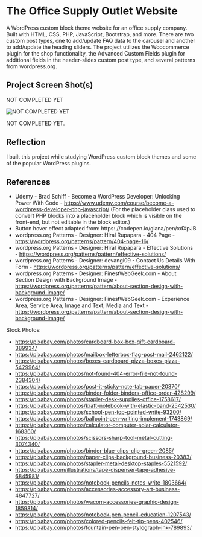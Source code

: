 # The Office Supply Outlet Website

A WordPress custom block theme website for an office supply company. Built with HTML, CSS, PHP, JavaScript, Bootstrap, and more. There are two custom post types, one to add/update FAQ data to the carousel and another to add/update the heading sliders. The project utilizes the Woocommerce plugin for the shop functionality, the Advanced Custom Fields plugin for additional fields in the header-slides custom post type, and several patterns from wordpress.org. 

## Project Screen Shot(s)

NOT COMPLETED YET

![NOT COMPLETED YET](img/Quiz-1.png "NOT COMPLETED YET.")

NOT COMPLETED YET.


## Reflection

I built this project while studying WordPress custom block themes and some of the popular WordPress plugins.


## References

- Udemy - Brad Schiff - Become a WordPress Developer: Unlocking Power With Code - https://www.udemy.com/course/become-a-wordpress-developer-php-javascript/ (For the placeholder class used to convert PHP blocks into a placeholder block which is visible on the front-end, but not editable in the block editor.)
- Button hover effect adapted from: https: //codepen.io/giana/pen/xdXpJB
- wordpress.org Patterns - Designer: Hiral Rupapara - 404 Page - https://wordpress.org/patterns/pattern/404-page-16/ 
- wordpress.org Patterns - Designer: Hiral Rupapara - Effective Solutions - https://wordpress.org/patterns/pattern/effective-solutions/
- wordpress.org Patterns - Designer: devangi09 - Contact Us Details With Form - https://wordpress.org/patterns/pattern/effective-solutions/
- wordpress.org Patterns - Designer: FinestWebGeek.com - About Section Design with Background Image - https://wordpress.org/patterns/pattern/about-section-design-with-background-image/
- wordpress.org Patterns - Designer: FinestWebGeek.com - Experience Area, Service Area, Image and Text, Media and Text - https://wordpress.org/patterns/pattern/about-section-design-with-background-image/

Stock Photos:
-  https://pixabay.com/photos/cardboard-box-box-gift-cardboard-389934/
- https://pixabay.com/photos/mailbox-letterbox-flag-post-mail-2462122/
- https://pixabay.com/photos/boxes-cardboard-pizza-boxes-pizza-5429964/
- https://pixabay.com/photos/not-found-404-error-file-not-found-2384304/
- https://pixabay.com/photos/post-it-sticky-note-tab-paper-20370/
- https://pixabay.com/photos/binder-folder-binders-office-order-428299/
- https://pixabay.com/photos/stapler-desk-supplies-office-1758617/
- https://pixabay.com/photos/kraft-notebook-with-elastic-band-2542530/
- https://pixabay.com/photos/school-pen-top-pointed-write-93200/
- https://pixabay.com/photos/ballpoint-pen-writing-implement-1743869/
- https://pixabay.com/photos/calculator-computer-solar-calculator-168360/
- https://pixabay.com/photos/scissors-sharp-tool-metal-cutting-3074340/
- https://pixabay.com/photos/binder-blue-clips-clip-green-2085/
- https://pixabay.com/photos/paper-clips-background-business-20383/
- https://pixabay.com/photos/stapler-metal-desktop-staples-5521592/
- https://pixabay.com/illustrations/tape-dispenser-tape-adhesive-6845981/
- https://pixabay.com/photos/notebook-pencils-notes-write-1803664/
- https://pixabay.com/photos/accessories-accessory-art-business-4847727/
- https://pixabay.com/photos/wacom-accessories-graphic-design-1859814/
- https://pixabay.com/photos/notebook-pen-pencil-education-1207543/
- https://pixabay.com/photos/colored-pencils-felt-tip-pens-402546/
- https://pixabay.com/photos/fountain-pen-pen-stylograph-ink-789893/
